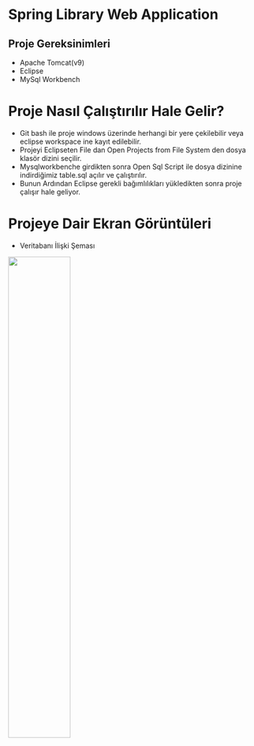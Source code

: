 # Spring Library Web Application

## Proje Gereksinimleri
- Apache Tomcat(v9)
- Eclipse
- MySql Workbench

# Proje Nasıl Çalıştırılır Hale Gelir?
- Git bash ile proje windows üzerinde herhangi bir yere çekilebilir veya eclipse workspace ine kayıt edilebilir.
- Projeyi Eclipseten File dan Open Projects from File System den dosya klasör dizini seçilir.
- Mysqlworkbenche girdikten sonra Open Sql Script ile dosya dizinine indirdiğimiz table.sql açılır ve çalıştırılır.
- Bunun Ardından Eclipse gerekli bağımlılıkları yükledikten sonra proje çalışır hale geliyor.

# Projeye Dair Ekran Görüntüleri

- Veritabanı İlişki Şeması
<img src="https://github.com/frat57/Library-Spring-Web-Application/tree/master/image/mysql.png" width="50%" height="50%">
